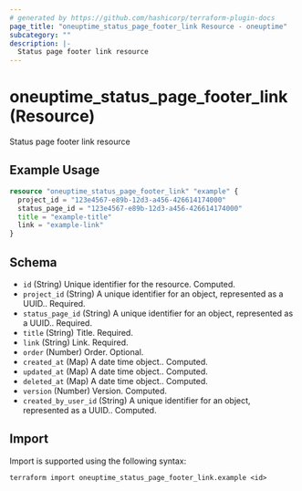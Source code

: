 ```yaml
---
# generated by https://github.com/hashicorp/terraform-plugin-docs
page_title: "oneuptime_status_page_footer_link Resource - oneuptime"
subcategory: ""
description: |-
  Status page footer link resource
---
```


# oneuptime_status_page_footer_link (Resource)

Status page footer link resource

## Example Usage

```terraform
resource "oneuptime_status_page_footer_link" "example" {
  project_id = "123e4567-e89b-12d3-a456-426614174000"
  status_page_id = "123e4567-e89b-12d3-a456-426614174000"
  title = "example-title"
  link = "example-link"
}
```

## Schema

- `id` (String) Unique identifier for the resource. Computed.
- `project_id` (String) A unique identifier for an object, represented as a UUID.. Required.
- `status_page_id` (String) A unique identifier for an object, represented as a UUID.. Required.
- `title` (String) Title. Required.
- `link` (String) Link. Required.
- `order` (Number) Order. Optional.
- `created_at` (Map) A date time object.. Computed.
- `updated_at` (Map) A date time object.. Computed.
- `deleted_at` (Map) A date time object.. Computed.
- `version` (Number) Version. Computed.
- `created_by_user_id` (String) A unique identifier for an object, represented as a UUID.. Computed.

## Import

Import is supported using the following syntax:

```shell
terraform import oneuptime_status_page_footer_link.example <id>
```
